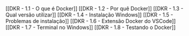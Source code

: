 [[DKR - 1.1 - O que é Docker]]
[[DKR - 1.2 - Por quê Docker]]
[[DKR - 1.3 - Qual versão utilizar]]
[[DKR - 1.4 - Instalação Windows]]
[[DKR - 1.5 - Problemas de instalação]]
[[DKR - 1.6 - Extensão Docker do VSCode]]
[[DKR - 1.7 - Terminal no Windows]]
[[DKR - 1.8 - Testando o Docker]]
